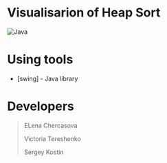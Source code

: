 # Visualisarion of Heap Sort
![Java](https://seeklogo.com/images/J/java-logo-7833D1D21A-seeklogo.com.png)

# Using tools
* [swing] - Java library

# Developers
> ELena Chercasova
>
> Victoria Tereshenko
>
> Sergey Kostin
